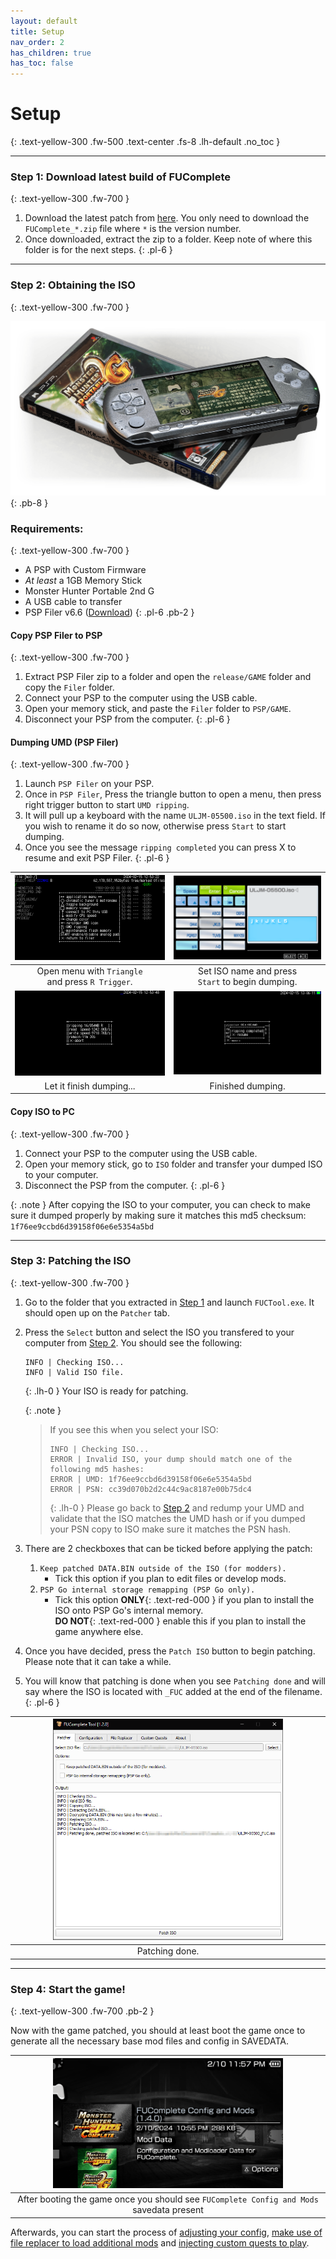 ```yaml
---
layout: default
title: Setup
nav_order: 2
has_children: true
has_toc: false
---
```


# Setup
{: .text-yellow-300 .fw-500 .text-center .fs-8 .lh-default .no_toc }

---

### Step 1: Download latest build of FUComplete
{: .text-yellow-300 .fw-700 }

1. Download the latest patch from [here](https://github.com/FUComplete/Patch/releases/latest). You only need to download the `FUComplete_*.zip` file where `*` is the version number.
2. Once downloaded, extract the zip to a folder. Keep note of where this folder is for the next steps.
{: .pl-6 }

---

### Step 2: Obtaining the ISO
{: .text-yellow-300 .fw-700 }

![SetupLogo](/assets/images/setup_pspgame.png)
{: .pb-8 }

### Requirements:
{: .text-yellow-300 .fw-700 }

* A PSP with Custom Firmware
* *At least* a 1GB Memory Stick
* Monster Hunter Portable 2nd G
* A USB cable to transfer
* PSP Filer v6.6 ([Download](https://archive.org/download/filer6.6/filer6.6.zip))
{: .pl-6 .pb-2 }

#### Copy PSP Filer to PSP
{: .text-yellow-300 .fw-700 }

1. Extract PSP Filer zip to a folder and open the `release/GAME` folder and copy the `Filer` folder.
2. Connect your PSP to the computer using the USB cable.
3. Open your memory stick, and paste the `Filer` folder to `PSP/GAME`.
4. Disconnect your PSP from the computer.
{: .pl-6 }

#### Dumping UMD (PSP Filer) 
{: .text-yellow-300 .fw-700 }

1. Launch `PSP Filer` on your PSP.
2. Once in `PSP Filer`, Press the triangle button to open a menu, then press right trigger button to start `UMD ripping`.
3. It will pull up a keyboard with the name `ULJM-05500.iso` in the text field. If you wish to rename it do so now, otherwise press `Start` to start dumping.
4. Once you see the message `ripping completed` you can press X to resume and exit PSP Filer.
{: .pl-6 }

| <a href="/assets/images/pspfiler_1.png" target="_blank"><img src="/assets/images/pspfiler_1.png"></a> | <a href="/assets/images/pspfiler_2.png" target="_blank"><img src="/assets/images/pspfiler_2.png"></a> |
|:---:|:---:|
| Open menu with `Triangle`<br>and press `R Trigger`. | Set ISO name and press<br>`Start` to begin dumping. |
| <a href="/assets/images/pspfiler_3.png" target="_blank"><img src="/assets/images/pspfiler_3.png"></a> | <a href="/assets/images/pspfiler_4.png" target="_blank"><img src="/assets/images/pspfiler_4.png"></a> |
| Let it finish dumping... | Finished dumping. |

#### Copy ISO to PC
{: .text-yellow-300 .fw-700 }

1. Connect your PSP to the computer using the USB cable.
2. Open your memory stick, go to `ISO` folder and transfer your dumped ISO to your computer.
3. Disconnect the PSP from the computer.
{: .pl-6 }

{: .note }
After copying the ISO to your computer, you can check to make sure it dumped properly by making sure it matches this md5 checksum: `1f76ee9ccbd6d39158f06e6e5354a5bd`

---

### Step 3: Patching the ISO
{: .text-yellow-300 .fw-700 }

1. Go to the folder that you extracted in [Step 1](#step-1-download-latest-build-of-fucomplete) and launch `FUCTool.exe`. It should open up on the `Patcher` tab.
2. Press the `Select` button and select the ISO you transfered to your computer from [Step 2](#step-2-obtaining-the-iso). You should see the following:
    
    ```
    INFO | Checking ISO...
    INFO | Valid ISO file.
    ```
    {: .lh-0 }
Your ISO is ready for patching.
    
    {: .note }
    >If you see this when you select your ISO:
    >```
    >INFO | Checking ISO...
    >ERROR | Invalid ISO, your dump should match one of the following md5 hashes:
    >ERROR | UMD: 1f76ee9ccbd6d39158f06e6e5354a5bd
    >ERROR | PSN: cc39d070b2d2c44c9ac8187e00b75dc4
    >```
    >{: .lh-0 }
    > Please go back to [Step 2](#step-2-obtaining-the-iso) and redump your UMD and validate that the ISO matches the UMD hash or if you dumped your PSN copy to ISO make sure it matches the PSN hash.
3. There are 2 checkboxes that can be ticked before applying the patch:
    1. `Keep patched DATA.BIN outside of the ISO (for modders).`
        - Tick this option if you plan to edit files or develop mods.
    2. `PSP Go internal storage remapping (PSP Go only).`
        - Tick this option **ONLY**{: .text-red-000 } if you plan to install the ISO onto PSP Go's internal memory.<br>**DO NOT**{: .text-red-000 } enable this if you plan to install the game anywhere else.
4. Once you have decided, press the `Patch ISO` button to begin patching. Please note that it can take a while.
5. You will know that patching is done when you see `Patching done` and will say where the ISO is located with `_FUC` added at the end of the filename.
{: .pl-6 }

| <a href="/assets/images/fuctool_patching.png" target="_blank"><img src="/assets/images/fuctool_patching.png" width="75%"></a> |
|:---:|
| Patching done. |

---

### Step 4: Start the game!
{: .text-yellow-300 .fw-700 .pb-2 }

Now with the game patched, you should at least boot the game once to generate all the necessary base mod files and config in SAVEDATA.

| <a href="/assets/images/mod_savedata.png" target="_blank"><img src="/assets/images/mod_savedata.png" width="75%"></a> |
|:---:|
| After booting the game once you should see `FUComplete Config and Mods` savedata present |

Afterwards, you can start the process of [adjusting your config](/docs/fuctool/config.html), [make use of file replacer to load additional mods](/docs/fuctool/file_replacer.html) and [injecting custom quests to play](/docs/fuctool/custom_quests.html). 
